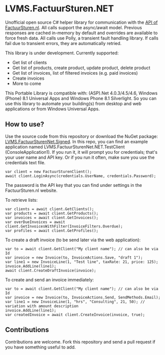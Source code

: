 # LVMS.FactuurSturen.NET
Unofficial open source C# helper library for communication with the [API of FactuurSturen.nl](https://www.factuursturen.nl/docs/api_v1.pdf).
All calls support the async/await model. Previous responses are cached in-memory by default and overrides are available to force fresh data.
All calls use Polly, a transient fault handling library. If calls fail due to transient errors, they are automatically retried.

This library is under development. Currently supported:
- Get list of clients
- Get list of products, create product, update product, delete product
- Get list of invoices, list of filtered invoices (e.g. paid invoices)
- Create invoices
- More to come

This Portable Library is compatible with: (ASP).Net 4.0.3/4.5/4.6, Windows (Phone) 8.1 Universal Apps and Windows Phone 8.1 Silverlight. So you can use this library to automate your building(s) from desktop and web applications or from Windows Universal Apps.

## How to use?
Use the source code from this repository or download the NuGet package: [LVMS.FactuurSturenNet.Signed](https://www.nuget.org/packages/LVMS.FactuurSturenNet.Signed/). 
In this repo, you can find an example application named LVMS.FactuurSturenNet.NET.TestClient (ConsoleApplication1). If you run it, it will
prompt you for credentials; that's your user name and API key. Or if you run it often, make sure you use the credentials text file.
	
	var client = new FactuurSturenClient();
	await client.LoginAsync(credentials.UserName, credentials.Password);

The password is the API key that you can find under settings in the FactuurSturen.nl website.
	
To retrieve lists:	

	var clients = await client.GetClients();
	var products = await client.GetProducts();
	var invoices = await client.GetInvoices();
	var overDueInvoices = await client.GetInvoicesWithFilter(InvoiceFilters.Overdue);
	var profiles = await client.GetProfiles();

To create a draft invoice (to be send later via the web application):	

	var to = await client.GetClient("My client name"); // can also be via Id
    var invoice = new Invoice(to, InvoiceActions.Save, "draft 1");
    var line1 = new InvoiceLine(1, "Test line", taxRate: 21, price: 125);
    invoice.AddLine(line1);
    await client.CreateDraftInvoice(invoice);
    	
To create and send an invoice immediately:	

	var to = await client.GetClient("My client name"); // can also be via Id
    var invoice = new Invoice(to, InvoiceActions.Send, SendMethods.Email);
    var line1 = new InvoiceLine(1, "hrs", "Consulting", 21, 50); // variation with amount description
    invoice.AddLine(line1);
    var createdInvoice = await client.CreateInvoice(invoice, true);

## Contributions

Contributions are welcome. Fork this repository and send a pull request if you have something useful to add.
